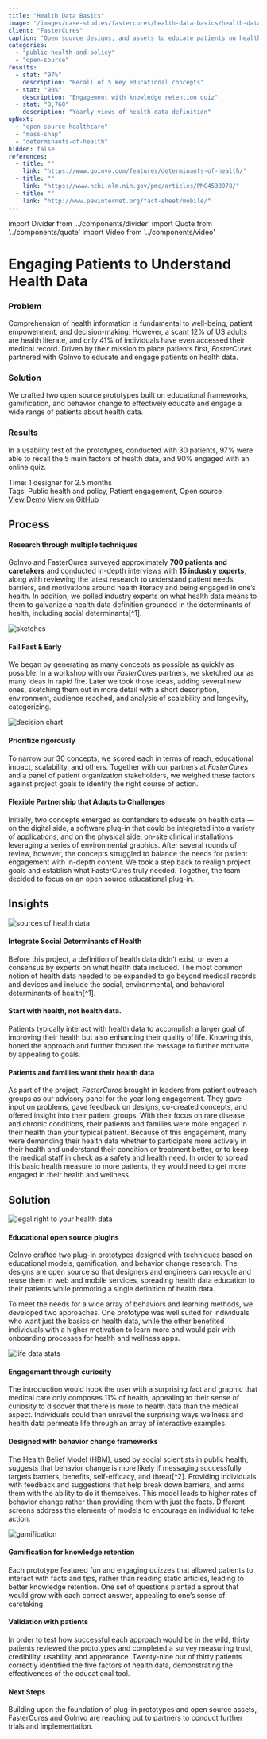 ```yaml
---
title: "Health Data Basics"
image: "/images/case-studies/fastercures/health-data-basics/health-data-basics_hero.jpg"
client: "FasterCures"
caption: "Open source designs, and assets to educate patients on health data."
categories:
  - "public-health-and-policy"
  - "open-source"
results:
  - stat: "97%"
    description: "Recall of 5 key educational concepts"
  - stat: "90%"
    description: "Engagement with knowledge retention quiz"
  - stat: "8,760"
    description: "Yearly views of health data definition"
upNext:
  - "open-source-healthcare"
  - "mass-snap"
  - "determinants-of-health"
hidden: false
references:
  - title: ""
    link: "https://www.goinvo.com/features/determinants-of-health/"
  - title: ""
    link: "https://www.ncbi.nlm.nih.gov/pmc/articles/PMC4530978/"
  - title: ""
    link: "http://www.pewinternet.org/fact-sheet/mobile/"
---
```


import Divider from '../components/divider'
import Quote from '../components/quote'
import Video from '../components/video'

# Engaging Patients to Understand Health Data

<!-- <Video
  sources={[
    {src: "/videos/homepage/sdoh-hero.mp4", format: "mp4"},
    {src: "/videos/homepage/sdoh-hero.webm", format: "webm"}
  ]}
  poster="/images/homepage/doh-hero-poster.jpg"
  fallback="/images/homepage/doh-hero-fallback.jpg"
  loop
/> -->

### Problem

Comprehension of health information is fundamental to well-being, patient empowerment, and decision-making. However, a scant 12% of US adults are health literate, and only 41% of individuals have even accessed their medical record. Driven by their mission to place patients first, *FasterCures* partnered with GoInvo to educate and engage patients on health data.

### Solution

We crafted two open source prototypes built on educational frameworks, gamification, and behavior change to effectively educate and engage a wide range of patients about health data.

### Results

In a usability test of the prototypes, conducted with 30 patients, 97% were able to recall the 5 main factors of health data, and 90% engaged with an online quiz.

<span class="text--uppercase text--gray text--bold text--spacing">Time:</span> 1 designer for 2.5 months<br/>
<span class="text--uppercase text--gray text--bold text--spacing">Tags:</span> Public health and policy, Patient engagement, Open source
<br />
<a href="https://www.healthdatabasics.org/" class="button button--primary button--lg margin-top--double margin-bottom--half  margin-right--only-lg">View Demo</a>
<a href="https://github.com/goinvo/HealthDataBasics" class="button button--primary button--lg margin-top--double margin-bottom--half">View on GitHub</a>

<Divider />

## Process

#### Research through multiple techniques
GoInvo and FasterCures surveyed approximately **700 patients and caretakers** and conducted in-depth interviews with **15 industry experts**, along with reviewing the latest research to understand patient needs, barriers, and motivations around health literacy and being engaged in one’s health. In addition, we polled industry experts on what health data means to them to galvanize a health data definition grounded in the determinants of health, including social determinants[^1].

![sketches](/images/case-studies/fastercures/health-data-basics/health-data-basics-sketches.jpg)

#### Fail Fast & Early
We began by generating as many concepts as possible as quickly as possible. In a workshop with our *FasterCures* partners, we sketched our as many ideas in rapid fire. Later we took those ideas, adding several new ones, sketching them out in more detail with a short description, environment, audience reached, and analysis of scalability and longevity, categorizing.

![decision chart](/images/case-studies/fastercures/health-data-basics/Health-data-basics-decision-chart.jpg)

#### Prioritize rigorously
To narrow our 30 concepts, we scored each in terms of reach, educational impact, scalability, and others. Together with our partners at *FasterCures* and a panel of patient organization stakeholders, we weighed these factors against project goals to identify the right course of action.

#### Flexible Partnership that Adapts to Challenges
Initially, two concepts emerged as contenders to educate on health data &mdash;on the digital side, a software plug-in that could be integrated into a variety of applications, and on the physical side, on-site clinical installations leveraging a series of environmental graphics. After several rounds of review, however, the concepts struggled to balance the needs for patient engagement with in-depth content. We took a step back to realign project goals and establish what FasterCures truly needed. Together, the team decided to focus on an open source educational plug-in.

<Divider />

## Insights

![sources of health data](/images/case-studies/fastercures/health-data-basics/Health-data-basics-datasources.jpg)

#### Integrate Social Determinants of Health
Before this project, a definition of health data didn’t exist, or even a consensus by experts on what health data included. The most common notion of health data needed to be expanded to go beyond medical records and devices and include the social, environmental, and behavioral determinants of health[^1].

#### Start with health, not health data.
Patients typically interact with health data to accomplish a larger goal of improving their health but also enhancing their quality of life. Knowing this, honed the approach and further focused the message to further motivate by appealing to goals.

#### Patients and families want their health data
As part of the project, *FasterCures* brought in leaders from patient outreach groups as our advisory panel for the year long engagement. They gave input on problems, gave feedback on designs, co-created concepts, and offered insight into their patient groups. With their focus on rare disease and chronic conditions, their patients and families were more engaged in their health than your typical patient. Because of this engagement, many were demanding their health data whether to participate more actively in their health and understand their condition or treatment better, or to keep the medical staff in check as a safety and health need. In order to spread this basic health measure to more patients, they would need to get more engaged in their health and wellness.

## Solution

![legal right to your health data](/images/case-studies/fastercures/health-data-basics/health-data-basics-solution.jpg)

#### Educational open source plugins
GoInvo crafted two plug-in prototypes designed with techniques based on educational models, gamification, and behavior change research. The designs are open source so that designers and engineers can recycle and reuse them in web and mobile services, spreading health data education to their patients while promoting a single definition of health data.

To meet the needs for a wide array of behaviors and learning methods, we developed two approaches. One prototype was well suited for individuals who want just the basics on health data, while the other benefited individuals with a higher motivation to learn more and would pair with onboarding processes for health and wellness apps.

![life data stats](/images/case-studies/fastercures/health-data-basics/health-data-basics-narrative.jpg)

#### Engagement through curiosity
The introduction would hook the user with a surprising fact and graphic that medical care only composes 11% of health, appealing to their sense of curiosity to discover that there is more to health data than the medical aspect. Individuals could then unravel the surprising ways wellness and health data permeate life through an array of interactive examples.

#### Designed with behavior change frameworks
The Health Belief Model (HBM), used by social scientists in public health, suggests that behavior change is more likely if messaging successfully targets barriers, benefits, self-efficacy, and threat[^2]. Providing individuals with feedback and suggestions that help break down barriers, and arms them with the ability to do it themselves. This model leads to higher rates of behavior change rather than providing them with just the facts. Different screens address the elements of models to encourage an individual to take action.

![gamification](/images/case-studies/fastercures/health-data-basics/health-data-basics-gamification.jpg)

#### Gamification for knowledge retention
Each prototype featured fun and engaging quizzes that allowed patients to interact with facts and tips, rather than reading static articles, leading to better knowledge retention. One set of questions planted a sprout that would grow with each correct answer, appealing to one’s sense of caretaking.

#### Validation with patients
In order to test how successful each approach would be in the wild, thirty patients reviewed the prototypes and completed a survey measuring trust, credibility, usability, and appearance. Twenty-nine out of thirty patients correctly identified the five factors of health data, demonstrating the effectiveness of the educational tool.

#### Next Steps
Building upon the foundation of plug-in prototypes and open source assets, FasterCures and GoInvo are reaching out to partners to conduct further trials and implementation.
